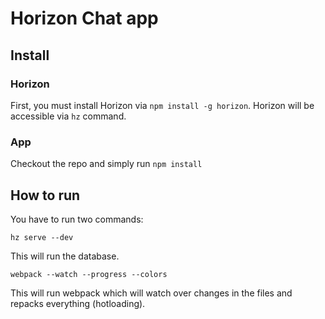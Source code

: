 # Horizon Chat app

## Install

### Horizon

First, you must install Horizon via `npm install -g horizon`. Horizon will be accessible via `hz` command.

### App

Checkout the repo and simply run `npm install`

## How to run

You have to run two commands:

`hz serve --dev`

This will run the database.

`webpack --watch --progress --colors`

This will run webpack which will watch over changes in the files and repacks everything (hotloading).
